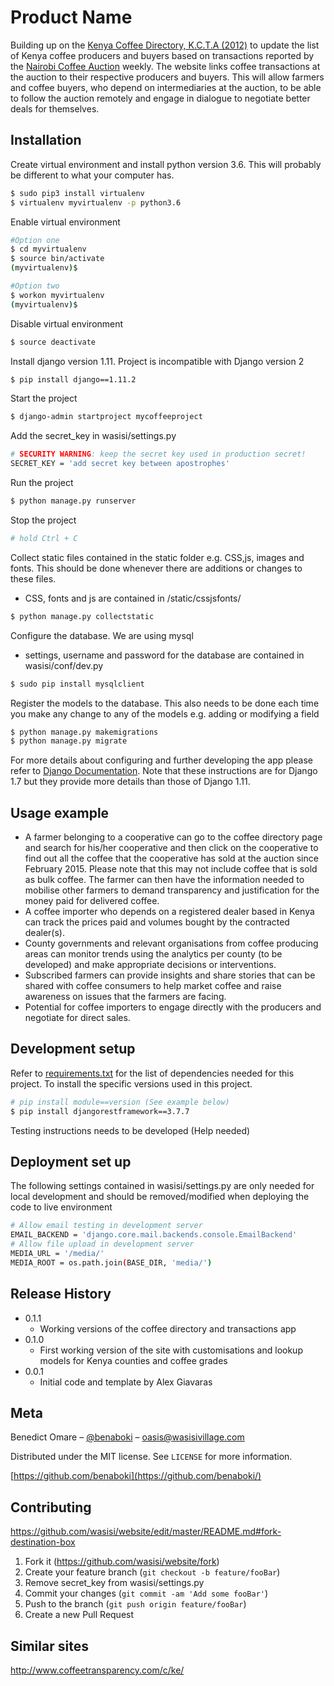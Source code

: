 # Product Name
Building up on the [Kenya Coffee Directory, K.C.T.A (2012)](https://issuu.com/kcta.coffee.directory/docs/kcta2012) to update the list of Kenya coffee producers and buyers based on transactions reported by the [Nairobi Coffee Auction](http://nairobicoffeeexchange.co.ke) weekly. The website links coffee transactions at the auction to their respective producers and buyers. This will allow farmers and coffee buyers, who depend on intermediaries at the auction, to be able to follow the auction remotely and engage in dialogue to negotiate better deals for themselves.

## Installation

Create virtual environment and install python version 3.6. This will probably be different to what your computer has.

```sh
$ sudo pip3 install virtualenv
$ virtualenv myvirtualenv -p python3.6 
```
Enable virtual environment 
```sh
#Option one
$ cd myvirtualenv
$ source bin/activate
(myvirtualenv)$

#Option two
$ workon myvirtualenv
(myvirtualenv)$
```
Disable virtual environment
```sh
$ source deactivate
```
Install django version 1.11. Project is incompatible with Django version 2
```sh
$ pip install django==1.11.2
```
Start the project
```sh
$ django-admin startproject mycoffeeproject
```
Add the secret_key in wasisi/settings.py
```sh
# SECURITY WARNING: keep the secret key used in production secret!
SECRET_KEY = 'add secret key between apostrophes'
```
Run the project
```sh
$ python manage.py runserver
```
Stop the project
```sh
# hold Ctrl + C
```
Collect static files contained in the static folder e.g. CSS,js, images and fonts. This should be done whenever there are additions or changes to these files. 
* CSS, fonts and js are contained in /static/cssjsfonts/
```sh
$ python manage.py collectstatic
```
Configure the database. We are using mysql
* settings, username and password for the database are contained in wasisi/conf/dev.py
```sh
$ sudo pip install mysqlclient
```
Register the models to the database. This also needs to be done each time you make any change to any of the models e.g. adding or modifying a field
```sh
$ python manage.py makemigrations
$ python manage.py migrate
```
For more details about configuring and further developing the app please refer to [Django Documentation](https://docs.djangoproject.com/en/1.7/intro/tutorial01/). Note that these instructions are for Django 1.7 but they provide more details than those of Django 1.11.

## Usage example

* A farmer belonging to a cooperative can go to the coffee directory page and search for his/her cooperative and then click on the cooperative to find out all the coffee that the cooperative has sold at the auction since February 2015. Please note that this may not include coffee that is sold as bulk coffee. The farmer can then have the information needed to mobilise other farmers to demand transparency and justification for the money paid for delivered coffee. 
* A coffee importer who depends on a registered dealer based in Kenya can track the prices paid and volumes bought by the contracted dealer(s).
* County governments and relevant organisations from coffee producing areas can monitor trends using the analytics per county (to be developed) and make appropriate decisions or interventions.
* Subscribed farmers can provide insights and share stories that can be shared with coffee consumers to help market coffee and raise awareness on issues that the farmers are facing.
* Potential for coffee importers to engage directly with the producers and negotiate for direct sales.


## Development setup

Refer to [requirements.txt](https://github.com/wasisi/website/blob/master/requirements.txt) for the list of dependencies needed for this project. To install the specific versions used in this project.

```sh
# pip install module==version (See example below)
$ pip install djangorestframework==3.7.7
```
Testing instructions needs to be developed (Help needed)

## Deployment set up
The following settings contained in wasisi/settings.py are only needed for local development and should be removed/modified when deploying the code to live environment
```sh
# Allow email testing in development server
EMAIL_BACKEND = 'django.core.mail.backends.console.EmailBackend'
# Allow file upload in development server
MEDIA_URL = '/media/'
MEDIA_ROOT = os.path.join(BASE_DIR, 'media/')
```

## Release History
* 0.1.1
    * Working versions of the coffee directory and transactions app
* 0.1.0
    * First working version of the site with customisations and lookup models for Kenya counties and coffee grades
* 0.0.1
    * Initial code and template by Alex Giavaras

## Meta

Benedict Omare – [@benaboki](https://twitter.com/benaboki) – oasis@wasisivillage.com

Distributed under the MIT license. See ``LICENSE`` for more information.

[https://github.com/benaboki](https://github.com/benaboki/)

## Contributing
https://github.com/wasisi/website/edit/master/README.md#fork-destination-box

1. Fork it (<https://github.com/wasisi/website/fork>)
2. Create your feature branch (`git checkout -b feature/fooBar`)
3. Remove secret_key from wasisi/settings.py
3. Commit your changes (`git commit -am 'Add some fooBar'`)
4. Push to the branch (`git push origin feature/fooBar`)
5. Create a new Pull Request

## Similar sites
http://www.coffeetransparency.com/c/ke/

